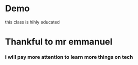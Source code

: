 # Demo
<!Doctype html>
<html> 
<head>
<title></title>
</head>
<body>
<P>this class is hihly educated</P>
<h1> Thankful to mr emmanuel</h1>
<h3> i will pay more attention to learn more things on tech</h3>

</body>
</html>
